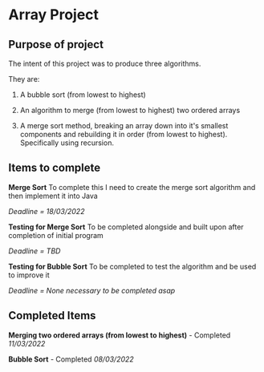 # Array Project

## Purpose of project

The intent of this project was to produce three algorithms.

They are:

1. A bubble sort (from lowest to highest)

2. An algorithm to merge (from lowest to highest) two ordered arrays

3. A merge sort method, breaking an array down into it's smallest components and rebuilding it in order (from lowest to highest). Specifically using recursion.


## Items to complete

**Merge Sort**
To complete this I need to create the merge sort algorithm and then implement it into Java

*Deadline = 18/03/2022*

**Testing for Merge Sort**
To be completed alongside and built upon after completion of initial program

*Deadline = TBD*

**Testing for Bubble Sort**
To be completed to test the algorithm and be used to improve it

*Deadline = None necessary to be completed asap*

## Completed Items

**Merging two ordered arrays (from lowest to highest)** - Completed *11/03/2022*

**Bubble Sort** - Completed *08/03/2022*

